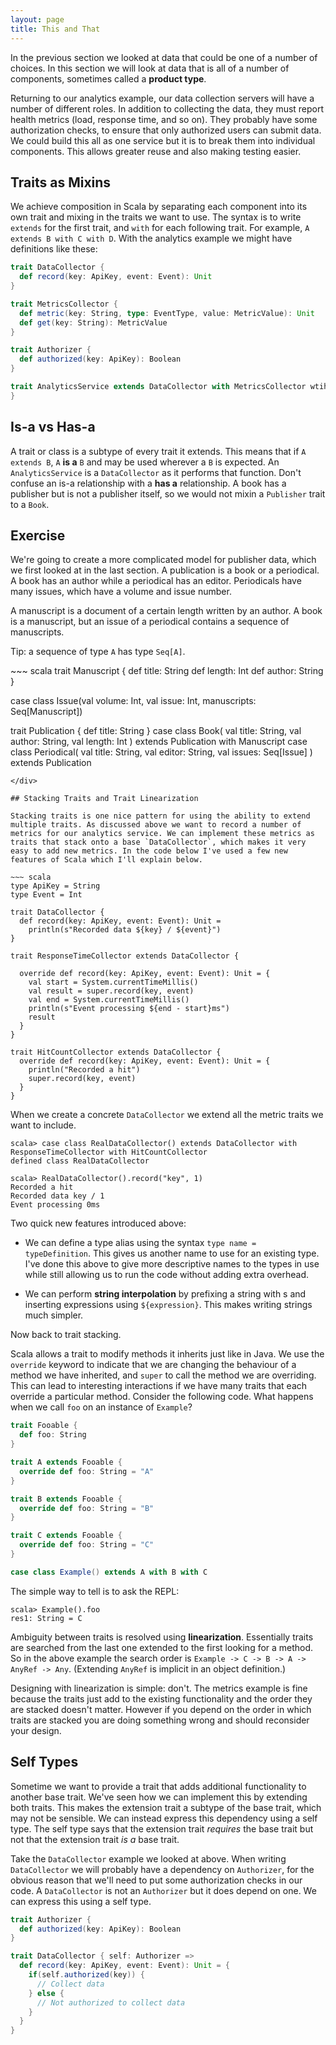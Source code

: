 ```yaml
---
layout: page
title: This and That
---
```


In the previous section we looked at data that could be one of a number of choices. In this section we will look at data that is all of a number of components, sometimes called a **product type**.

Returning to our analytics example, our data collection servers will have a number of different roles. In addition to collecting the data, they must report health metrics (load, response time, and so on). They probably have some authorization checks, to ensure that only authorized users can submit data. We could build this all as one service but it is to break them into individual components. This allows greater reuse and also making testing easier.

## Traits as Mixins

We achieve composition in Scala by separating each component into its own trait and mixing in the traits we want to use. The syntax is to write `extends` for the first trait, and `with` for each following trait. For example, `A extends B with C with D`. With the analytics example we might have definitions like these:


~~~ scala
trait DataCollector {
  def record(key: ApiKey, event: Event): Unit
}

trait MetricsCollector {
  def metric(key: String, type: EventType, value: MetricValue): Unit
  def get(key: String): MetricValue
}

trait Authorizer {
  def authorized(key: ApiKey): Boolean
}

trait AnalyticsService extends DataCollector with MetricsCollector wtih Authorizer {
}
~~~


## Is-a vs Has-a

A trait or class is a subtype of every trait it extends. This means that if `A extends B`, `A` **is a** `B` and may be used wherever a `B` is expected. An `AnalyticsService` is a `DataCollector` as it performs that function. Don't confuse an is-a relationship with a **has a** relationship. A book has a publisher but is not a publisher itself, so we would not mixin a `Publisher` trait to a `Book`.

## Exercise

We're going to create a more complicated model for publisher data, which we first looked at in the last section. A publication is a book or a periodical. A book has an author while a periodical has an editor. Periodicals have many issues, which have a volume and issue number.

A manuscript is a document of a certain length written by an author. A book is a manuscript, but an issue of a periodical contains a sequence of manuscripts.

Tip: a sequence of type `A` has type `Seq[A]`.

<div class="solution">
~~~ scala
trait Manuscript {
  def title: String
  def length: Int
  def author: String
}

case class Issue(val volume: Int, val issue: Int, manuscripts: Seq[Manuscript])

trait Publication {
  def title: String
}
case class Book(
  val title: String,
  val author: String,
  val length: Int
) extends Publication with Manuscript
case class Periodical(
  val title: String,
  val editor: String,
  val issues: Seq[Issue]
) extends Publication
~~~
</div>

## Stacking Traits and Trait Linearization

Stacking traits is one nice pattern for using the ability to extend multiple traits. As discussed above we want to record a number of metrics for our analytics service. We can implement these metrics as traits that stack onto a base `DataCollector`, which makes it very easy to add new metrics. In the code below I've used a few new features of Scala which I'll explain below.

~~~ scala
type ApiKey = String
type Event = Int

trait DataCollector {
  def record(key: ApiKey, event: Event): Unit =
    println(s"Recorded data ${key} / ${event}")
}

trait ResponseTimeCollector extends DataCollector {

  override def record(key: ApiKey, event: Event): Unit = {
    val start = System.currentTimeMillis()
    val result = super.record(key, event)
    val end = System.currentTimeMillis()
    println(s"Event processing ${end - start}ms")
    result
  }
}

trait HitCountCollector extends DataCollector {
  override def record(key: ApiKey, event: Event): Unit = {
    println("Recorded a hit")
    super.record(key, event)
  }
}
~~~

When we create a concrete `DataCollector` we extend all the metric traits we want to include.

~~~
scala> case class RealDataCollector() extends DataCollector with ResponseTimeCollector with HitCountCollector
defined class RealDataCollector

scala> RealDataCollector().record("key", 1)
Recorded a hit
Recorded data key / 1
Event processing 0ms
~~~

Two quick new features introduced above:

* We can define a type alias using the syntax `type name = typeDefinition`. This gives us another name to use for an existing type. I've done this above to give more descriptive names to the types in use while still allowing us to run the code without adding extra overhead.

* We can perform **string interpolation** by prefixing a string with s and inserting expressions using `${expression}`. This makes writing strings much simpler.

Now back to trait stacking.

Scala allows a trait to modify methods it inherits just like in Java. We use the `override` keyword to indicate that we are changing the behaviour of a method we have inherited, and `super` to call the method we are overriding. This can lead to interesting interactions if we have many traits that each override a particular method. Consider the following code. What happens when we call `foo` on an instance of `Example`?

~~~ scala
trait Fooable {
  def foo: String
}

trait A extends Fooable {
  override def foo: String = "A"
}

trait B extends Fooable {
  override def foo: String = "B"
}

trait C extends Fooable {
  override def foo: String = "C"
}

case class Example() extends A with B with C
~~~

The simple way to tell is to ask the REPL:

~~~
scala> Example().foo
res1: String = C
~~~

Ambiguity between traits is resolved using **linearization**. Essentially traits are searched from the last one extended to the first looking for a method. So in the above example the search order is `Example -> C -> B -> A -> AnyRef -> Any`. (Extending `AnyRef` is implicit in an object definition.)

Designing with linearization is simple: don't. The metrics example is fine because the traits just add to the existing functionality and the order they are stacked doesn't matter. However if you depend on the order in which traits are stacked you are doing something wrong and should reconsider your design.


## Self Types

Sometime we want to provide a trait that adds additional functionality to another base trait. We've seen how we can implement this by extending both traits. This makes the extension trait a subtype of the base trait, which may not be sensible. We can instead express this dependency using a self type. The self type says that the extension trait *requires* the base trait but not that the extension trait *is a* base trait.

Take the `DataCollector` example we looked at above. When writing `DataCollector` we will probably have a dependency on `Authorizer`, for the obvious reason that we'll need to put some authorization checks in our code. A `DataCollector` is not an `Authorizer` but it does depend on one. We can express this using a self type.

~~~ scala
trait Authorizer {
  def authorized(key: ApiKey): Boolean
}

trait DataCollector { self: Authorizer =>
  def record(key: ApiKey, event: Event): Unit = {
    if(self.authorized(key)) {
      // Collect data
    } else {
      // Not authorized to collect data
    }
  }
}
~~~
